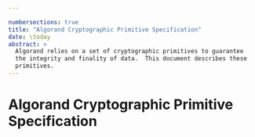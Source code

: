 ```yaml
---

numbersections: true
title: "Algorand Cryptographic Primitive Specification"
date: \today
abstract: >
  Algorand relies on a set of cryptographic primitives to guarantee
  the integrity and finality of data.  This document describes these
  primitives.
---
```


# Algorand Cryptographic Primitive Specification